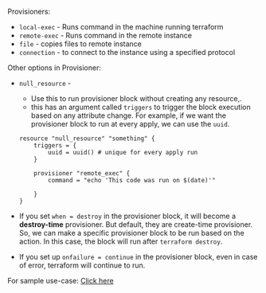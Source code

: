 Provisioners:

- `local-exec` - Runs command in the machine running terraform
- `remote-exec` - Runs command in the remote instance
- `file` - copies files to remote instance
- `connection` - to connect to the instance using a specified protocol

Other options in Provisioner:

- `null_resource` - 
    -  Use this to run provisioner block without creating any resource,.
    - this has an argument called `triggers` to trigger the block execution based on any attribute change. For example, if we want the provisioner block to run at every apply, we can use the `uuid`.
    ```hcl
    resource "null_resource" "something" {
        triggers = {
            uuid = uuid() # unique for every apply run
        }

        provisioner "remote_exec" {
            command = "echo 'This code was run on $(date)'"

        }
    }
    ```

- If you set `when = destroy` in the provisioner block, it will become a **destroy-time** provisioner. But default, they are create-time provisioner. So, we can make a specific provisioner block to be run based on the action. In this case, the block will run after `terraform destroy`.

- If you set up `onfailure = continue` in the provisioner block, even in case of error, terraform will continue to run.

For sample use-case: [Click here](../../Other%20Labs/2%20-%20ec2%20with%20jump%20server%20(nat%20gateway)/)